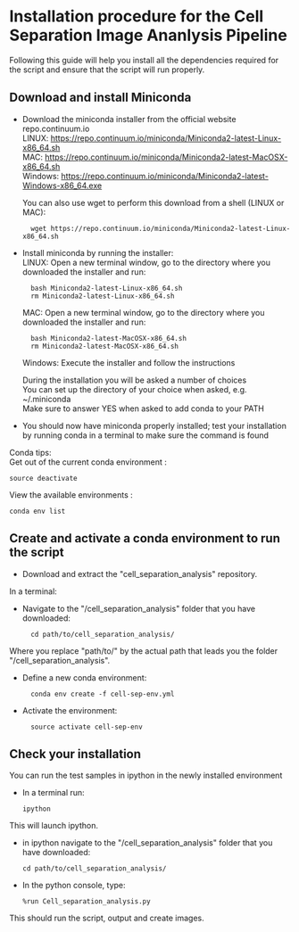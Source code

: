 # Installation procedure for the Cell Separation Image Ananlysis Pipeline


Following this guide will help you install all the dependencies required for the script and ensure that the script will run properly.  


## Download and install Miniconda

- Download the miniconda installer from the official website repo.continuum.io\
	LINUX: https://repo.continuum.io/miniconda/Miniconda2-latest-Linux-x86_64.sh \
	MAC: https://repo.continuum.io/miniconda/Miniconda2-latest-MacOSX-x86_64.sh \
	Windows: https://repo.continuum.io/miniconda/Miniconda2-latest-Windows-x86_64.exe

	You can also use wget to perform this download from a shell (LINUX or MAC):
	
		wget https://repo.continuum.io/miniconda/Miniconda2-latest-Linux-x86_64.sh

- Install miniconda by running the installer:\
	LINUX: Open a new terminal window, go to the directory where you downloaded the installer and run:
	
		bash Miniconda2-latest-Linux-x86_64.sh
		rm Miniconda2-latest-Linux-x86_64.sh
	MAC: Open a new terminal window, go to the directory where you downloaded the installer and run:
	
		bash Miniconda2-latest-MacOSX-x86_64.sh
		rm Miniconda2-latest-MacOSX-x86_64.sh
	Windows: Execute the installer and follow the instructions
	
	During the installation you will be asked a number of choices\
	You can set up the directory of your choice when asked, e.g. ~/.miniconda\
	Make sure to answer YES when asked to add conda to your PATH

- You should now have miniconda properly installed; test your installation by running conda in a terminal to make sure the command is found

Conda tips:\
Get out of the current conda environment : 

	source deactivate
View the available environments : 

	conda env list


## Create and activate a conda environment to run the script

- Download and extract the "cell_separation_analysis" repository.

In a terminal:
- Navigate to the "/cell_separation_analysis" folder that you have downloaded:

		cd path/to/cell_separation_analysis/
Where you replace "path/to/" by the actual path that leads you the folder "/cell_separation_analysis".

- Define a new conda environment:

		conda env create -f cell-sep-env.yml

- Activate the environment:

		source activate cell-sep-env


## Check your installation

You can run the test samples in ipython in the newly installed environment

- In a terminal run:

      ipython

This will launch ipython.

- in ipython navigate to the "/cell_separation_analysis" folder that you have downloaded:

      cd path/to/cell_separation_analysis/

- In the python console, type:

      %run Cell_separation_analysis.py
 
This should run the script, output and create images.

